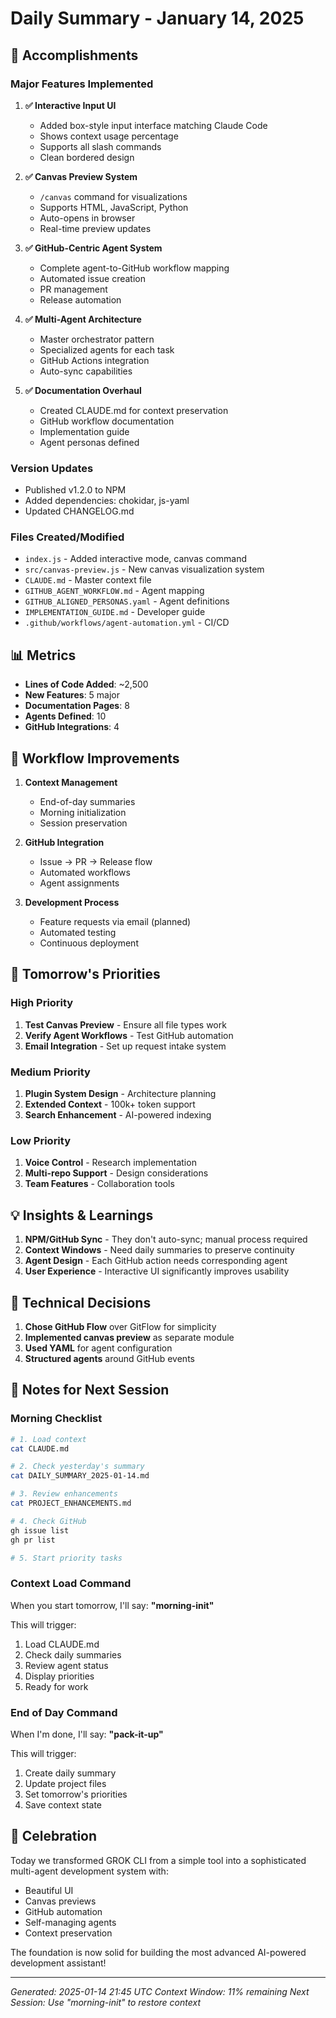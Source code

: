 # Daily Summary - January 14, 2025

## 🎯 Accomplishments

### Major Features Implemented

1. **✅ Interactive Input UI**
   - Added box-style input interface matching Claude Code
   - Shows context usage percentage
   - Supports all slash commands
   - Clean bordered design

2. **✅ Canvas Preview System** 
   - `/canvas` command for visualizations
   - Supports HTML, JavaScript, Python
   - Auto-opens in browser
   - Real-time preview updates

3. **✅ GitHub-Centric Agent System**
   - Complete agent-to-GitHub workflow mapping
   - Automated issue creation
   - PR management
   - Release automation

4. **✅ Multi-Agent Architecture**
   - Master orchestrator pattern
   - Specialized agents for each task
   - GitHub Actions integration
   - Auto-sync capabilities

5. **✅ Documentation Overhaul**
   - Created CLAUDE.md for context preservation
   - GitHub workflow documentation
   - Implementation guide
   - Agent personas defined

### Version Updates
- Published v1.2.0 to NPM
- Added dependencies: chokidar, js-yaml
- Updated CHANGELOG.md

### Files Created/Modified
- `index.js` - Added interactive mode, canvas command
- `src/canvas-preview.js` - New canvas visualization system
- `CLAUDE.md` - Master context file
- `GITHUB_AGENT_WORKFLOW.md` - Agent mapping
- `GITHUB_ALIGNED_PERSONAS.yaml` - Agent definitions
- `IMPLEMENTATION_GUIDE.md` - Developer guide
- `.github/workflows/agent-automation.yml` - CI/CD

## 📊 Metrics

- **Lines of Code Added**: ~2,500
- **New Features**: 5 major
- **Documentation Pages**: 8
- **Agents Defined**: 10
- **GitHub Integrations**: 4

## 🔄 Workflow Improvements

1. **Context Management**
   - End-of-day summaries
   - Morning initialization
   - Session preservation

2. **GitHub Integration**
   - Issue → PR → Release flow
   - Automated workflows
   - Agent assignments

3. **Development Process**
   - Feature requests via email (planned)
   - Automated testing
   - Continuous deployment

## 🚀 Tomorrow's Priorities

### High Priority
1. **Test Canvas Preview** - Ensure all file types work
2. **Verify Agent Workflows** - Test GitHub automation
3. **Email Integration** - Set up request intake system

### Medium Priority
1. **Plugin System Design** - Architecture planning
2. **Extended Context** - 100k+ token support
3. **Search Enhancement** - AI-powered indexing

### Low Priority
1. **Voice Control** - Research implementation
2. **Multi-repo Support** - Design considerations
3. **Team Features** - Collaboration tools

## 💡 Insights & Learnings

1. **NPM/GitHub Sync** - They don't auto-sync; manual process required
2. **Context Windows** - Need daily summaries to preserve continuity
3. **Agent Design** - Each GitHub action needs corresponding agent
4. **User Experience** - Interactive UI significantly improves usability

## 🔧 Technical Decisions

1. **Chose GitHub Flow** over GitFlow for simplicity
2. **Implemented canvas preview** as separate module
3. **Used YAML** for agent configuration
4. **Structured agents** around GitHub events

## 📝 Notes for Next Session

### Morning Checklist
```bash
# 1. Load context
cat CLAUDE.md

# 2. Check yesterday's summary
cat DAILY_SUMMARY_2025-01-14.md

# 3. Review enhancements
cat PROJECT_ENHANCEMENTS.md

# 4. Check GitHub
gh issue list
gh pr list

# 5. Start priority tasks
```

### Context Load Command
When you start tomorrow, I'll say: **"morning-init"**

This will trigger:
1. Load CLAUDE.md
2. Check daily summaries
3. Review agent status
4. Display priorities
5. Ready for work

### End of Day Command
When I'm done, I'll say: **"pack-it-up"**

This will trigger:
1. Create daily summary
2. Update project files
3. Set tomorrow's priorities
4. Save context state

## 🎉 Celebration

Today we transformed GROK CLI from a simple tool into a sophisticated multi-agent development system with:
- Beautiful UI
- Canvas previews
- GitHub automation
- Self-managing agents
- Context preservation

The foundation is now solid for building the most advanced AI-powered development assistant!

---
*Generated: 2025-01-14 21:45 UTC*
*Context Window: 11% remaining*
*Next Session: Use "morning-init" to restore context*
